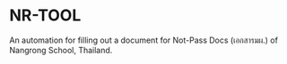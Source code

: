 # NR-TOOL
An automation for filling out a document for Not-Pass Docs (เอกสารมผ.) of Nangrong School, Thailand.
